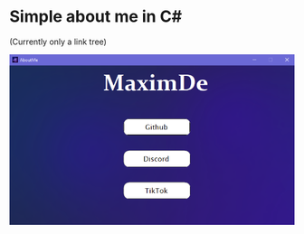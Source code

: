 # Simple about me in C#
(Currently only a link tree)

![image](https://github.com/JavaDevMC/images/blob/main/Bild_2022-12-01_210059556.png?raw=true)
